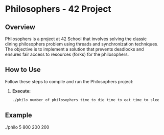 # Philosophers - 42 Project

## Overview
Philosophers is a project at 42 School that involves solving the classic dining philosophers problem using threads and synchronization techniques. The objective is to implement a solution that prevents deadlocks and ensures fair access to resources (forks) for the philosophers.

## How to Use
Follow these steps to compile and run the Philosophers project:

1. **Execute:**
   ```bash
   ./philo number_of_philosophers time_to_die time_to_eat time_to_sleep [number_of_times_each_philosopher_must_eat]

## Example
./philo 5 800 200 200
